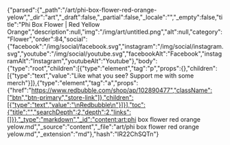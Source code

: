 {"parsed":{"_path":"/art/phi-box-flower-red-orange-yelow","_dir":"art","_draft":false,"_partial":false,"_locale":"","_empty":false,"title":"Phi Box Flower | Red Yellow Orange","description":null,"img":"/img/art/untitled.png","alt":null,"category":"Flower","order":84,"social":{"facebook":"/img/social/facebook.svg","instagram":"/img/social/instagram.svg","youtube":"/img/social/youtube.svg","facebookAlt":"Facebook","instagramAlt":"Instagram","youtubeAlt":"Youtube"},"body":{"type":"root","children":[{"type":"element","tag":"p","props":{},"children":[{"type":"text","value":"Like what you see? Support me with some merch"}]},{"type":"element","tag":"a","props":{"href":"https://www.redbubble.com/shop/ap/102890477","className":["btn","btn-primary","store-link"]},"children":[{"type":"text","value":"\nRedbubble\n"}]}],"toc":{"title":"","searchDepth":2,"depth":2,"links":[]}},"_type":"markdown","_id":"content:art:phi box flower red orange yelow.md","_source":"content","_file":"art/phi box flower red orange yelow.md","_extension":"md"},"hash":"IR22ChSQTn"}
